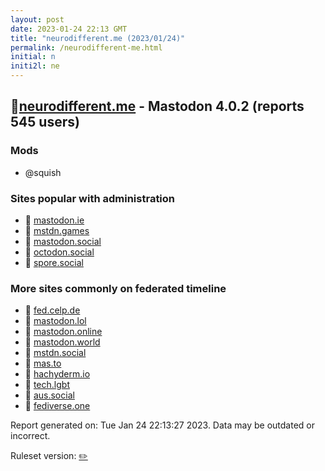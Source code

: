 ```yaml
---
layout: post
date: 2023-01-24 22:13 GMT
title: "neurodifferent.me (2023/01/24)"
permalink: /neurodifferent-me.html
initial: n
initi2l: ne
---
```


## 🐘[neurodifferent.me](https://neurodifferent.me) - Mastodon 4.0.2 (reports 545 users)

### Mods
 * @squish

### Sites popular with administration

* 🐘 [mastodon.ie](/mastodon-ie.html)
* 🐘 [mstdn.games](/mstdn-games.html)
* 🐘 [mastodon.social](/mastodon-social.html)
* 🐘 [octodon.social](/octodon-social.html)
* 🐘 [spore.social](/spore-social.html)

### More sites commonly on federated timeline

* 🐘 [fed.celp.de](/fed-celp-de.html)
* 🐘 [mastodon.lol](/mastodon-lol.html)
* 🐘 [mastodon.online](/mastodon-online.html)
* 🐘 [mastodon.world](/mastodon-world.html)
* 🐘 [mstdn.social](/mstdn-social.html)
* 🐘 [mas.to](/mas-to.html)
* 🐘 [hachyderm.io](/hachyderm-io.html)
* 🐘 [tech.lgbt](/tech-lgbt.html)
* 🐘 [aus.social](/aus-social.html)
* 🐘 [fediverse.one](/fediverse-one.html)

Report generated on: Tue Jan 24 22:13:27 2023. Data may be outdated or incorrect.

Ruleset version: [✏️](/version-pencil)
